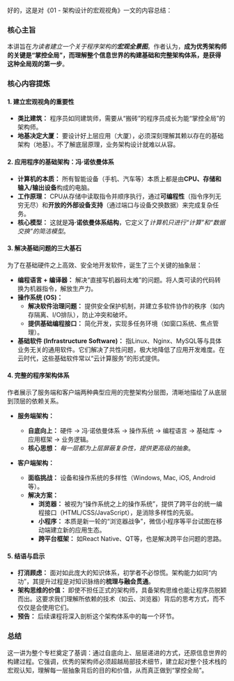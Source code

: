 好的，这是对《01 - 架构设计的宏观视角》一文的内容总结：

### 核心主旨
本讲旨在*为读者建立一个关于程序架构的**宏观全景图***。作者认为，**成为优秀架构师的关键是“掌控全局”，而理解整个信息世界的构建基础和完整架构体系，是获得这种全局观的第一步**。

### 核心内容提炼

#### 1. 建立宏观视角的重要性
*   **类比建筑：** 程序员如同建筑师，需要从“搬砖”的程序员成长为能“掌控全局”的架构师。
*   **地基决定大厦：** 要设计好上层应用（大厦），必须深刻理解其赖以存在的基础架构（地基）。不了解底层原理，业务架构设计就难以从容。

#### 2. 应用程序的基础架构：冯·诺依曼体系
*   **计算机的本质：** 所有智能设备（手机、汽车等）本质上都是由**CPU、存储和输入/输出设备**构成的电脑。
*   **工作原理：** CPU从存储中读取指令并顺序执行，通过**可编程性**（指令序列无穷无尽）和**开放的外部设备支持**（通过端口与设备交换数据）来完成复杂任务。
*   **核心模型：** 这就是**冯·诺依曼体系结构**，它定义了*计算机只进行“计算”和“数据交换”的简洁模型*。

#### 3. 解决基础问题的三大基石
为了在基础硬件之上高效、安全地开发软件，诞生了三个关键的抽象层：
*   **编程语言 + 编译器：** 解决“直接写机器码太难”的问题。将人类可读的代码转换为机器指令，解放生产力。
*   **操作系统 (OS)：**
    *   **解决软件治理问题：** 提供安全保护机制，并建立多软件协作的秩序（如内存隔离、I/O排队），防止冲突和破坏。
    *   **提供基础编程接口：** 简化开发，实现多任务环境（如窗口系统、焦点管理）。
*   **基础软件 (Infrastructure Software)：** 指Linux、Nginx、MySQL等与具体业务无关的通用软件。它们解决了共性问题，极大地降低了应用开发难度。在云时代，这些基础软件常以“云计算服务”的形式提供。

#### 4. 完整的程序架构体系
作者展示了服务端和客户端两种典型应用的完整架构分层图，清晰地描绘了从底层到顶层的依赖关系。

*   **服务端架构：**
    *   **自底向上：** 硬件 → 冯·诺依曼体系 → 操作系统 → 编程语言 → 基础库 → 应用框架 → 业务逻辑。
    *   **核心思想：** *每一层都为上层屏蔽复杂性，提供更高级的抽象*。

*   **客户端架构：**
    *   **面临挑战：** 设备和操作系统的多样性（Windows, Mac, iOS, Android等）。
    *   **解决方案：**
        *   **浏览器：** 被视为“操作系统之上的操作系统”，提供了跨平台的统一编程接口（HTML/CSS/JavaScript），是消除多样性的先驱。
        *   **小程序：** 本质是新一轮的“浏览器战争”，微信小程序等平台试图在移动端建立新的应用生态。
        *   **跨平台框架：** 如React Native、QT等，也是解决跨平台问题的思路。

#### 5. 结语与启示
*   **打消顾虑：** 面对如此庞大的知识体系，初学者不必惊慌。架构能力如同“内功”，其提升过程是对知识脉络的**梳理与融会贯通**。
*   **架构思维的价值：** 即使不担任正式的架构师，具备架构思维也能让程序员脱颖而出。这要求我们理解所依赖的技术（如云、浏览器）背后的思考方式，而不仅仅是会使用它们。
*   **预告：** 后续课程将深入剖析这个架构体系中的每一个环节。

### 总结
这一讲为整个专栏奠定了基调：通过自底向上、层层递进的方式，还原信息世界的构建过程。它强调，优秀的架构师必须超越局部技术细节，建立起对整个技术栈的宏观认知，理解每一层抽象背后的目的和价值，从而真正做到“掌控全局”。